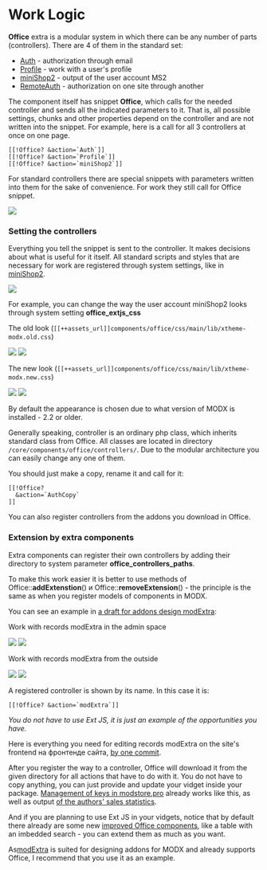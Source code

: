# Work Logic

**Office** extra is a modular system in which there can be any number of parts (controllers).
There are 4 of them in the standard set:

- [Auth][0] - authorization through email
- [Profile][1] - work with a user's profile
- [miniShop2][2] - output of the user account MS2
- [RemoteAuth][3] - authorization on one site through another

The component itself has snippet **Office**, which calls for the needed controller and sends all the indicated parameters to it.
That is, all possible settings, chunks and other properties depend on the controller and are not written into the snippet.
For example, here is a call for all 3 controllers at once on one page.

```modx
[[!Office? &action=`Auth`]]
[[!Office? &action=`Profile`]]
[[!Office? &action=`miniShop2`]]
```

For standard controllers there are special snippets with parameters written into them for the sake of convenience. For work they still call for Office snippet.

[![](https://file.modx.pro/files/7/a/6/7a691dcfa2bf7915716c61a3450e487cs.jpg)](https://file.modx.pro/files/7/a/6/7a691dcfa2bf7915716c61a3450e487c.png)

### Setting the controllers

Everything you tell the snippet is sent to the controller. It makes decisions about what is useful for it itself.
All standard scripts and styles that are necessary for work are registered through system settings, like in [miniShop2][5].

[![](https://file.modx.pro/files/4/4/b/44b3499d03c306d34342bc1e9eb5808ds.jpg)](https://file.modx.pro/files/4/4/b/44b3499d03c306d34342bc1e9eb5808d.png)

For example, you can change the way the user account miniShop2 looks through system setting **office_extjs_css**

The old look (`[[++assets_url]]components/office/css/main/lib/xtheme-modx.old.css`)

[![](https://file.modx.pro/files/9/6/4/9640c1d8fe2742274dba1c0238491001s.jpg)](https://file.modx.pro/files/9/6/4/9640c1d8fe2742274dba1c0238491001.png)
[![](https://file.modx.pro/files/e/d/6/ed6b56bc39dffbb68c8c9425399e17aas.jpg)](https://file.modx.pro/files/e/d/6/ed6b56bc39dffbb68c8c9425399e17aa.png)

The new look (`[[++assets_url]]components/office/css/main/lib/xtheme-modx.new.css`)

[![](https://file.modx.pro/files/5/a/b/5ab2fdf1b80cac13a660e07e319b57ees.jpg)](https://file.modx.pro/files/5/a/b/5ab2fdf1b80cac13a660e07e319b57ee.png)
[![](https://file.modx.pro/files/e/c/4/ec40dca2f9e8e2d620cf2a47ea5a4befs.jpg)](https://file.modx.pro/files/e/c/4/ec40dca2f9e8e2d620cf2a47ea5a4bef.png)

By default the appearance is chosen due to what version of MODX is installed - 2.2 or older.

Generally speaking, controller is an ordinary php class, which inherits standard class from Office.
All classes are located in directory `/core/components/office/controllers/`. Due to the modular architecture you can easily change any one of them.

You should just make a copy, rename it and call for it:

```modx
[[!Office?
  &action=`AuthCopy`
]]
```

You can also register controllers from the addons you download in Office.

### Extension by extra components

Extra components can register their own controllers by adding their directory to system parameter **office_controllers_paths**.

To make this work easier it is better to use methods of Office::**addExtenstion**() и Office::**removeExtension**() - the principle is the same as when you register models of components in MODX.

You can see an example in [a draft for addons design modExtra][6]:

Work with records modExtra in the admin space

[![](https://file.modx.pro/files/0/9/a/09acd54474eac1da1a18a45ef417b0c6s.jpg)](https://file.modx.pro/files/0/9/a/09acd54474eac1da1a18a45ef417b0c6.png)
[![](https://file.modx.pro/files/9/9/f/99f389219e64d198d80cf34de3bcc359s.jpg)](https://file.modx.pro/files/9/9/f/99f389219e64d198d80cf34de3bcc359.png)

Work with records modExtra from the outside

[![](https://file.modx.pro/files/d/6/c/d6c064323f14c85809a852decd09b8a9s.jpg)](https://file.modx.pro/files/d/6/c/d6c064323f14c85809a852decd09b8a9.png)
[![](https://file.modx.pro/files/8/5/5/855490e75c5c93d364af3756d8d2bb92s.jpg)](https://file.modx.pro/files/8/5/5/855490e75c5c93d364af3756d8d2bb92.png)

A registered controller is shown by its name. In this case it is:

```modx
[[!Office? &action=`modExtra`]]
```

*You do not have to use Ext JS, it is just an example of the opportunities you have.*

Here is everything you need for editing records modExtra on the site's frontend на фронтенде сайта, [by one commit][7].

After you register the way to a controller, Office will download it from the given directory for all actions that have to do with it.
You do not have to copy anything, you can just provide and update your vidget inside your package.
[Management of keys in modstore.pro][8] already works like this, as well as output [of the authors' sales statistics][9].

And if you are planning to use Ext JS in your vidgets, notice that by default there already are some new [improved Office components][10], like a table with an imbedded search - you can extend them as much as you want.

As[modExtra][11] is suited for designing addons for MODX and already supports Office, I recommend that you use it as an example.

[0]: /en/components/office/controllers/auth
[1]: /en/components/office/controllers/profile
[2]: /en/components/office/controllers/orders-history-minishop2
[3]: /en/components/office/controllers/auth-remote
[5]: /en/components/minishop2
[6]: https://github.com/bezumkin/modExtra/blob/7b238647746fdd3443941a78fccc96ca9e96d76c/_build/resolvers/resolve.office.php
[7]: https://github.com/bezumkin/modExtra/commit/7b238647746fdd3443941a78fccc96ca9e96d76c
[8]: https://modstore.pro/cabinet/keys/
[9]: https://modx.pro/store/5343-statistics-for-authors-supplements/
[10]: https://github.com/bezumkin/Office/tree/master/assets/components/office/js/main/extjs
[11]: https://github.com/bezumkin/modExtra/
